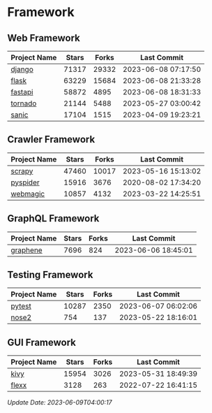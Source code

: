 # Framework

## Web Framework
| Project Name | Stars | Forks | Last Commit |
| ------------ | ----- | ----- | ----------- |
| [django](https://github.com/django/django) | 71317 | 29332 | 2023-06-08 07:17:50 |
| [flask](https://github.com/pallets/flask) | 63229 | 15684 | 2023-06-08 21:33:28 |
| [fastapi](https://github.com/tiangolo/fastapi) | 58872 | 4895 | 2023-06-08 18:31:33 |
| [tornado](https://github.com/tornadoweb/tornado) | 21144 | 5488 | 2023-05-27 03:00:42 |
| [sanic](https://github.com/sanic-org/sanic) | 17104 | 1515 | 2023-04-09 19:23:21 |

## Crawler Framework
| Project Name | Stars | Forks | Last Commit |
| ------------ | ----- | ----- | ----------- |
| [scrapy](https://github.com/scrapy/scrapy) | 47460 | 10017 | 2023-05-16 15:13:02 |
| [pyspider](https://github.com/binux/pyspider) | 15916 | 3676 | 2020-08-02 17:34:20 |
| [webmagic](https://github.com/code4craft/webmagic) | 10857 | 4132 | 2023-03-22 14:25:51 |

## GraphQL Framework
| Project Name | Stars | Forks | Last Commit |
| ------------ | ----- | ----- | ----------- |
| [graphene](https://github.com/graphql-python/graphene) | 7696 | 824 | 2023-06-06 18:45:01 |

## Testing Framework
| Project Name | Stars | Forks | Last Commit |
| ------------ | ----- | ----- | ----------- |
| [pytest](https://github.com/pytest-dev/pytest) | 10287 | 2350 | 2023-06-07 06:02:06 |
| [nose2](https://github.com/nose-devs/nose2) | 754 | 137 | 2023-05-22 18:16:01 |

## GUI Framework
| Project Name | Stars | Forks | Last Commit |
| ------------ | ----- | ----- | ----------- |
| [kivy](https://github.com/kivy/kivy) | 15954 | 3026 | 2023-05-31 18:49:39 |
| [flexx](https://github.com/flexxui/flexx) | 3128 | 263 | 2022-07-22 16:41:15 |

*Update Date: 2023-06-09T04:00:17*